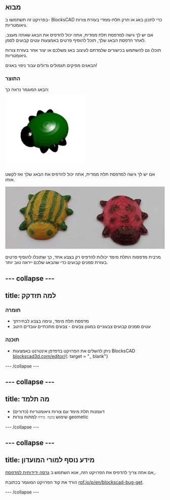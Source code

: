 ## מבוא

בפרויקט זה תשתמשו ב- BlocksCAD כדי לתכנן באג או חרק תלת-ממדי בעזרת צורות גיאומטריות.

אם יש לך גישה למדפסת תלת ממדית, אתה יכול להדפיס את הבאג שאתה מעצב. לאחר הדפסת הבאג שלך, תוכל להוסיף פרטים באמצעות עטים קבועים לסמן.

תוכלו גם להשתמש בכישורים שלמדתם לעיצוב באג משלכם או יצור אחר בעזרת צורות גיאומטריות.

הבאגים מפיקים תגמולים גדולים עבור ניפוי באגים!

### התוצר

הבאג המוגמר נראה כך:

![צילום מסך](images/bug-complete.png)

אם יש לך גישה למדפסת תלת ממדית, אתה יכול להדפיס את הבאג שלך ואז לקשט אותו.

![פרוייקט שלם](images/bug-showcase.png)

מרבית מדפסות התלת מימד יכולות להדפיס רק בצבע אחד, כך שתוכלו להוסיף פרטים בעזרת סמנים קבועים כדי שהבאג שלכם ייראה טוב יותר.

--- collapse ---
---
title: למה תזדקק
---

### חומרה

+ מדפסת תלת מימד, ונימה בצבע לבחירתך
+ עטים סמנים קבועים צבעוניים במגוון צבעים - צבעים מתכתיים עובדים היטב

### תוכנה

+ ניתן להשלים את הפרויקט בדפדפן אינטרנט באמצעות BlocksCAD [blockscad3d.com/editor/](https://www.blockscad3d.com/editor){: target = "_ blank"}

--- /collapse ---

--- collapse ---
---
title: מה תלמד
---

+ דוגמנות תלת מימד עם צורות גיאומטריות (כדורים)
+ שימוש `בקנה מידה` למתוח צורות geometic

--- /collapse ---

--- collapse ---
---
title: מידע נוסף למורי המועדון
---

אם אתה צריך להדפיס את הפרויקט הזה, אנא השתמש ב [ גרסה ידידותית למדפסת ](https://projects.raspberrypi.org/en/projects/blockscad-bug/print).

הורד את קוד הפרויקט המוגמר בכתובת [rpf.io/p/en/blockscad-bug-get](http://rpf.io/p/en/blockscad-bug-get).

--- /collapse ---
